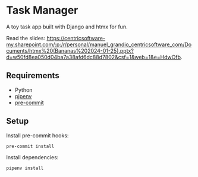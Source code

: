 # Task Manager

A toy task app built with Django and htmx for fun.

Read the slides: <https://centricsoftware-my.sharepoint.com/:p:/r/personal/manuel_grandio_centricsoftware_com/Documents/htmx%20(Bananas%202024-01-25).pptx?d=w50fd8ea050d04ba7a38afd6dc88d7802&csf=1&web=1&e=HdwOfb>.

## Requirements

- Python
- [pipenv](https://pipenv.pypa.io/en/latest/)
- [pre-commit](https://pre-commit.com/)

## Setup

Install pre-commit hooks:

```
pre-commit install
```

Install dependencies:

```
pipenv install
```
